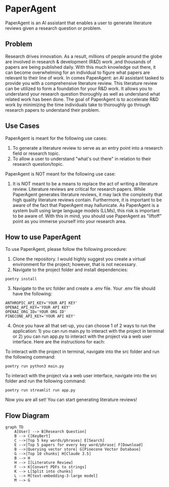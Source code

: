 # PaperAgent

PaperAgent is an AI assistant that enables a user to generate literature reviews given a research question or problem. 

## Problem
Research drives innovation. As a result, millions of people around the globe are involved in research & development (R&D) work ,and thousands of papers are being published daily. With this much knowledge out there, it can become overwhelming for an individual to figure what papers are relevant to their line of work. In comes PaperAgent: an AI assistant tasked to provide you with a comprehensive literature review. This literature review can be utilized to form a foundation for your R&D work. It allows you to understand your research question thoroughly as well as understand what related work has been done. The goal of PaperAgent is to accelerate R&D work by minimizing the time individuals take to thoroughly go through research papers to understand their problem.

## Use Cases
PaperAgent is meant for the following use cases: 

1. To generate a literature review to serve as an entry point into a research field or research topic.
2. To allow a user to understand "what's out there" in relation to their research question/topic.

PaperAgent is NOT meant for the following use case:

1. It is NOT meant to be a means to replace the act of writing a literature review. Literature reviews are critical for research papers. While PaperAgent generates literature reviews, it may lack the complexity that high quality literature reviews contain. Furthermore, it is important to be aware of the fact that PaperAgent may hallunicate. As PaperAgent is a system built using large language models (LLMs), this risk is important to be aware of. With this in mind, you should use PaperAgent as "liftoff" point as you immerse yourself into your research area. 

## How to use PaperAgent
To use PaperAgent, please follow the following procedure:

1. Clone the repository. I would highly suggest you create a virtual environment for the project; however, that is not necessary.
2. Navigate to the project folder and install dependencies:
```
poetry install
```
3. Navigate to the src folder and create a .env file. Your .env file should have the following:
```
ANTHROPIC_API_KEY='YOUR API KEY'
OPENAI_API_KEY='YOUR API KEY'
OPENAI_ORG_ID='YOUR ORG ID'
PINECONE_API_KEY='YOUR API KEY'
```
4. Once you have all that set-up, you can choose 1 of 2 ways to run the application: 1) you can run main.py to interact with the project in terminal or 2) you can run app.py to interact with the project via a web user interface. Here are the instructions for each:

To interact with the project in terminal, navigate into the src folder and run the following command: 
```
poetry run python3 main.py
```

To interact with the project via a web user interface, navigate into the src folder and run the following command:
```
poetry run streamlit run app.py
```

Now you are all set! You can start generating literature reviews!

## Flow Diagram
``````mermaid
graph TD
    A[User] --> B[Research Question]
    B --> C[KeyBert]
    C -->|Top 5 key words/phrases| E[Search]
    E -->|Top 5 papers for every key word/phrase| F[Download]
    B -->|Querying vector store| G[Pinecone Vector Database]
    G -->|Top 10 chunks| H[Claude 3.5]
    B --> H
    H --> I[Literature Review]
    F --> K[Convert PDFs to strings]
    K --> L[Split into chunks]
    L --> M[text-embedding-3-large model]
    M --> G

